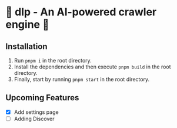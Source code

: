 # 🚀 dlp - An AI-powered crawler engine 🔎 <!-- omit in toc -->

## Installation

1. Run `pnpm i` in the root directory.
5. Install the dependencies and then execute `pnpm build` in the root directory.
6. Finally, start by running `pnpm start` in the root directory.

## Upcoming Features

- [x] Add settings page
- [ ] Adding Discover
